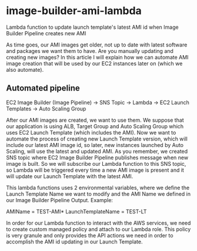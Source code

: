 # image-builder-ami-lambda
Lambda function to update launch template's latest AMI id when Image Builder Pipeline creates new AMI

As time goes, our AMI images get older, not up to date with latest software and packages we want them to have. Are you manually updating and creating new images? In this article I will explain how we can automate AMI image creation that will be used by our EC2 instances later on (which we also automate).

## Automated pipeline
EC2 Image Builder (Image Pipeline) -> SNS Topic -> Lambda -> EC2 Launch Templates -> Auto Scaling Group

After our AMI images are created, we want to use them. We suppose that our application is using ALB, Target Group and Auto Scaling Group which uses EC2 Launch Template (which includes the AMI). Now we want to automate the process of creating new Launch Template version, which will include our latest AMI image id, so later, new instances launched by Auto Scaling, will use the latest and updated AMI. As you remember, we created SNS topic where EC2 Image Builder Pipeline publishes message when new image is built. So we will subscribe our Lambda function to this SNS topic, so Lambda will be triggered every time a new AMI image is present and it will update our Launch Template with the latest AMI. 

This lambda functions uses 2 environmental variables, where we define the Launch Template Name we want to modify and the AMI Name we defined in our Image Builder Pipeline Output. Example:

AMIName            = TEST-AMI*
LaunchTemplateName = TEST-LT

In order for our Lambda function to interact with the AWS services, we need to create custom managed policy and attach to our Lambda role. This policy is very granule and only provides the API actions we need in order to accomplish the AMI id updating in our Launch Template. 
